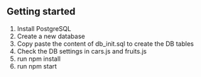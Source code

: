 ## Getting started

1. Install PostgreSQL
2. Create a new database
3. Copy paste the content of db_init.sql to create the DB tables
4. Check the DB settings in cars.js and fruits.js
5. run npm install
6. run npm start
